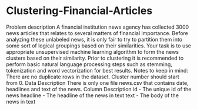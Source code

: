 # Clustering-Financial-Articles
 Problem description A financial institution news agency has collected 3000 news articles that relates to several matters of financial importance. Before analyzing these unlabeled news, it is only fair to try to partition them into some sort of logical groupings based on their similarities.  Your task is to use appropriate unsupervised machine learning algorithm to form the news clusters based on their similarity. Prior to clustering it is recommended to perform basic natural language processing steps such as stemming, tokenization and word vectorization for best results.  Notes to keep in mind:  There are no duplicate rows in the dataset.  Cluster number should start from 0. 
Data Description 
There is only one file news.csv that contains date, headlines and text of the news. 
Column  Description 
id - The unique id of the news 
headline - The headline of the news in text
text - The body of the news in text
